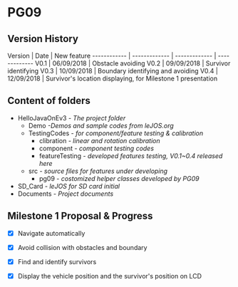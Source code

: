 # PG09

## Version History
Version | Date | New feature
------------ | ------------- | ------------- | -------------
V0.1 | 06/09/2018  | Obstacle avoiding
V0.2 | 09/09/2018  | Survivor identifying
V0.3 | 10/09/2018  | Boundary identifying and avoiding
V0.4 | 12/09/2018  | Survivor's location displaying, for Milestone 1 presentation
  
## Content of folders
- HelloJavaOnEv3  *- The project folder*
  - Demo  *-Demos and sample codes from leJOS.org*
  - TestingCodes  *- for component/feature testing & calibration*
    - clibration  *- linear and rotation calibration*
    - component *- component testing codes*
    - featureTesting  *- developed features testing, V0.1~0.4 released here*
  - src *- source files for features under developing*
    - pg09 *- costomized helper classes developed by PG09*
- SD_Card *- leJOS for SD card initial*
- Documents *- Project documents*

## Milestone 1 Proposal & Progress
- [x] Navigate automatically
- [x] Avoid collision with obstacles and boundary
- [x] Find and identify survivors
- [x] Display the vehicle position and the survivor's position on LCD


